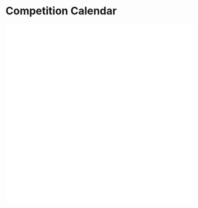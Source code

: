# Competition Calendar

<link rel="stylesheet" type="text/css" href="https://cdn.jsdelivr.net/gh/XCPCIO/simple-calendar@1.0.2/simple-calendar.min.css">
<script type="text/javascript" src="https://cdn.jsdelivr.net/gh/XCPCIO/simple-calendar@1.0.2/simple-calendar.min.js"></script>

<div style="height:520px;">
<div id='container' style="width:100%; height:480px; background:#fff;"></div>
</div>

<script>
    let mark = {
        '2020-10-17': 'CCPC 6th 秦皇岛站 热身赛',
        '2020-10-18': 'CCPC 6th 秦皇岛站 正式赛',
        '2020-10-24': 'CCPC 6th 威海站 热身赛',
        '2020-10-25': 'CCPC 6th 威海站 正式赛',
        '2020-10-31': 'CCPC 6th 绵阳站 热身赛',
        '2020-11-1': 'CCPC 6th 绵阳站 正式赛',
        '2020-11-7': 'CCPC 6th 长春站 热身赛',
        '2020-11-8': 'CCPC 6th 长春站 正式赛',
        '2020-11-21': 'ICPC 45th 小米 热身赛',
        '2020-11-22': 'ICPC 45th 小米 正式赛',
        '2020-12-12': 'ICPC 45th 上海 热身赛',
        '2020-12-13': 'ICPC 45th 上海 正式赛',
        '2020-12-19': 'ICPC 45th 南京 热身赛',
        '2020-12-20': 'ICPC 45th 南京 正式赛',
        '2020-12-26': 'ICPC 45th 济南 热身赛',
        '2020-12-27': 'ICPC 45th 济南 正式赛',
        '2021-10-30': 'CCPC 7th 女生赛 热身赛',
        '2021-10-31': 'CCPC 7th 女生赛 正式赛',
        '2021-11-6': 'CCPC 7th 桂林站 热身赛',
        '2021-11-7': 'CCPC 7th 桂林站 热身赛',
        '2021-11-13': 'CCPC 7th 广州站 热身赛\nICPC 46th 济南站 热身赛',
        '2021-11-14': 'CCPC 7th 广州站 正式赛\nICPC 46th 济南站 正式赛',
        '2021-11-20': 'CCPC 7th 威海站 热身赛\nICPC 46th 沈阳站 热身赛',
        '2021-11-21': 'CCPC 7th 威海站 正式赛\nICPC 46th 沈阳站 正式赛',
        '2021-11-27': 'CCPC 7th 哈尔滨站 热身赛\nICPC 46th 上海站 热身赛',
        '2021-11-28': 'CCPC 7th 哈尔滨站 正式赛\nICPC 46th 上海站 正式赛',
        '2021-12-4': 'ICPC 46th 南京站 热身赛',
        '2021-12-5': 'ICPC 46th 南京站 正式赛',
        '2021-12-11': '2022 字节跳动程序设计竞赛冬令营 网络赛',
        '2021-12-18': 'ICPC 46th ECFinal 热身赛',
        '2021-12-19': 'ICPC 46th ECFinal 正式赛',
        '2022-4-3': 'ICPC 46th 澳门站 热身赛',
        '2022-4-3': 'ICPC 46th 澳门站 正式赛',
        '2022-4-16': 'ICPC 46th 昆明站 热身赛',
        '2022-4-17': 'ICPC 46th 昆明站 正式赛',
    };

    let options = {
        width: '100%',
        height: '480px',
        language: 'CH', //语言
        showLunarCalendar: true, //阴历
        showHoliday: true, //休假
        showFestival: true, //节日
        showLunarFestival: true, //农历节日
        showSolarTerm: true, //节气
        showMark: true, //标记
        timeRange: {
            startYear: 1900,
            endYear: 2049
        },
        timeZone: "", //时区
        mark: mark,
        theme: {
            changeAble: false,
            weeks: {
                backgroundColor: '#FBEC9C',
                fontColor: '#4A4A4A',
                fontSize: '20px'
            },
            days: {
                backgroundColor: '#ffffff',
                fontColor: '#565555',
                fontSize: '24px'
            },
            todaycolor: 'orange',
            activeSelectColor: 'orange',
            invalidDays: '#C1C0C0'
        }
    };

    let myCalendar = new SimpleCalendar('#container', options);
</script>

